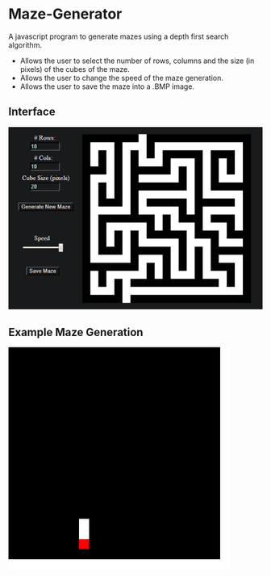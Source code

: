 # Maze-Generator
A javascript program to generate mazes using a depth first search algorithm.

- Allows the user to select the number of rows, columns and the size (in pixels) of the cubes of the maze.
- Allows the user to change the speed of the maze generation.
- Allows the user to save the maze into a .BMP image.

## Interface
![](example%20mazes/interface.png)

## Example Maze Generation
![](example%20mazes/example-gif.gif)
